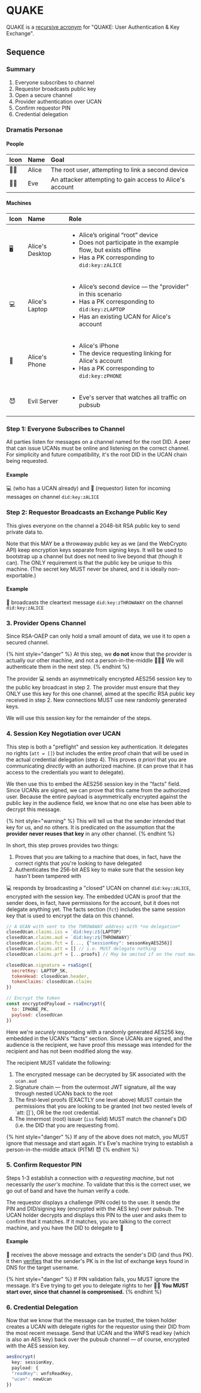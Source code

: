 # QUAKE

QUAKE is a [recursive acronym](https://en.wikipedia.org/wiki/Recursive_acronym) for "QUAKE: User Authentication & Key Exchange".

## Sequence

### Summary

1. Everyone subscribes to channel
2. Requestor broadcasts public key
3. Open a secure channel
4. Provider authentication over UCAN
5. Confirm requestor PIN
6. Credential delegation

### Dramatis Personae

#### People

| Icon | Name | Goal |
| :--- | :--- | :--- |
| 👩‍💻 | Alice | The root user, attempting to link a second device |
| 🦹‍♀️ | Eve | An attacker attempting to gain access to Alice's account |

#### Machines

<table>
  <thead>
    <tr>
      <th style="text-align:left">Icon</th>
      <th style="text-align:left">Name</th>
      <th style="text-align:left">Role</th>
    </tr>
  </thead>
  <tbody>
    <tr>
      <td style="text-align:left">&#x1F5A5;</td>
      <td style="text-align:left">Alice&apos;s Desktop</td>
      <td style="text-align:left">
        <ul>
          <li>Alice&#x2019;s original &#x201C;root&#x201D; device</li>
          <li>Does not participate in the example flow, but exists offline</li>
          <li>Has a PK corresponding to <code>did:key:zALICE</code>
          </li>
        </ul>
      </td>
    </tr>
    <tr>
      <td style="text-align:left">&#x1F4BB;</td>
      <td style="text-align:left">Alice&apos;s Laptop</td>
      <td style="text-align:left">
        <p></p>
        <ul>
          <li>Alice&#x2019;s second device &#x2014;&#xA0;the &quot;provider&quot; in
            this scenario</li>
          <li>Has a PK corresponding to <code>did:key:zLAPTOP</code>
          </li>
          <li>Has an existing UCAN for Alice&apos;s account</li>
        </ul>
      </td>
    </tr>
    <tr>
      <td style="text-align:left">&#x1F4F1;</td>
      <td style="text-align:left">Alice&apos;s Phone</td>
      <td style="text-align:left">
        <p></p>
        <ul>
          <li>Alice&apos;s iPhone</li>
          <li>The device requesting linking for Alice&apos;s account</li>
          <li>Has a PK corresponding to <code>did:key:zPHONE</code>
          </li>
        </ul>
      </td>
    </tr>
    <tr>
      <td style="text-align:left">&#x1F608;</td>
      <td style="text-align:left">Evil Server</td>
      <td style="text-align:left">
        <p></p>
        <ul>
          <li>Eve&apos;s server that watches all traffic on pubsub</li>
        </ul>
      </td>
    </tr>
  </tbody>
</table>

### **Step 1: Everyone Subscribes to Channel**

All parties listen for messages on a channel named for the root DID. A peer that can issue UCANs must be online and listening on the correct channel. For simplicity and future compatibility, it's the root DID in the UCAN chain being requested.

#### Example

💻 \(who has a UCAN already\) and 📱 \(requestor\) listen for incoming messages on channel `did:key:zALICE`

### **Step 2: Requestor Broadcasts an Exchange Public Key**

This gives everyone on the channel a 2048-bit RSA public key to send private data to.

Note that this MAY be a throwaway public key as we \(and the WebCrypto API\) keep encryption keys separate from signing keys. It will be used to bootstrap up a channel but does not need to live beyond that \(though it can\). The ONLY requirement is that the public key be unique to this machine. \(The secret key MUST never be shared, and it is ideally non-exportable.\)

#### Example

📱 broadcasts the cleartext message `did:key:zTHROWAWAY` on the channel `did:key:zALICE`

### **3. Provider Opens Channel**

Since RSA-OAEP can only hold a small amount of data, we use it to open a secured channel.

{% hint style="danger" %}
At this step, we **do not** know that the provider is actually our other machine, and not a person-in-the-middle 🦹‍♀️😈 We will authenticate them in the next step.
{% endhint %}

The provider 💻 sends an asymmetrically encrypted AES256 session key to the public key broadcast in step 2. The provider must ensure that they ONLY use this key for this one channel, aimed at the specific RSA public key received in step 2. New connections MUST use new randomly generated keys.

We will use this session key for the remainder of the steps.

### **4. Session Key Negotiation over UCAN**

This step is both a "preflight" and session key authentication. It delegates no rights \(`att = []`\) but includes the entire proof chain that will be used in the actual credential delegation \(step 4\). This proves _a priori_ that you are communicating _directly_ with an authorized machine. \(it can prove that it has access to the credentials you want to delegate\).

We then use this to embed the AES256 session key in the "facts" field. Since UCANs are signed, we can prove that this came from the authorized user. Because the entire payload is asymmetrically encrypted against the public key in the audience field, we know that no one else has been able to decrypt this message.

{% hint style="warning" %}
This will tell us that the sender intended that key for us, and no others. It is predicated on the assumption that the **provider never reuses that key** in any other channel.
{% endhint %}

In short, this step proves provides two things:

1. Proves that you are talking to a machine that does, in fact, have the correct rights that you're looking to have delegated
2. Authenticates the 256-bit AES key to make sure that the session key hasn't been tampered with

💻 responds by broadcasting a "closed" UCAN on channel `did:key:zALICE`, encrypted with the session key. The embedded UCAN is proof that the sender does, in fact, have permissions for the account, but it does not delegate anything yet. The facts section \(`fct`\) includes the same session key that is used to encrypt the data on this channel.

```javascript
// A UCAN with sent to the THROWAWAY address with *no delegation*
closedUcan.claims.iss = `did:key:z${LAPTOP}`
closedUcan.claims.aud = `did:key:z${THROWAWAY}`
closedUcan.claims.fct = [..., {"sessionKey": sessonKeyAES256}]
closedUcan.claims.att = [] // i.e. MUST delegate nothing
closedUcan.claims.prf = [...proofs] // May be omited if on the root machine

closedUcan.signature = rsaSign({
  secretKey: LAPTOP_SK,
  tokenHead: closedUcan.header,
  tokenClaims: closedUcan.claims
})

// Encrypt the token
const encryptedPayload = rsaEncrypt({
  to: IPHONE_PK, 
  payload: closedUcan
})
```

Here we're _securely_ responding with a randomly generated AES256 key, embedded in the UCAN's "facts" section. Since UCANs are signed, and the audience is the recipient, we have proof this message was intended for the recipient and has not been modified along the way.

The recipient MUST validate the following:

1. The encrypted message can be decrypted by SK associated with the `ucan.aud`
2. Signature chain — from the outermost JWT signature, all the way through nested UCANs back to the root
3. The first-level proofs \(EXACTLY one level above\) MUST contain the permissions that you are looking to be granted \(not two nested levels of \`att: \[\]\`\), OR be the root credential.
4. The innermost \(root\) issuer \(`iss` field\) MUST match the channel's DID \(i.e. the DID that you are requesting from\).

{% hint style="danger" %}
If any of the above does not match, you MUST ignore that message and start again. It's Eve's machine trying to establish a person-in-the-middle attack \(PITM\) 😈
{% endhint %}

### **5. Confirm Requestor PIN**

Steps 1-3 establish a connection with _a requesting machine_, but not necessarily _the user's machine_. To validate that this is the correct user, we go out of band and have the human verify a code.

The requestor displays a challenge \(PIN code\) to the user. It sends the PIN and DID/signing key \(encrypted with the AES key\) over pubsub. The UCAN holder decrypts and displays this PIN to the user and asks them to confirm that it matches. If it matches, you are talking to the correct machine, and you have the DID to delegate to 🎉

#### Example

📱 receives the above message and extracts the sender's DID \(and thus PK\). It then [verifies](https://developer.mozilla.org/en-US/docs/Web/API/SubtleCrypto/verify) that the sender's PK is in the list of exchange keys found in DNS for the target username.

{% hint style="danger" %}
If PIN validation fails, you MUST ignore the message. It's Eve trying to get you to delegate rights to her 🦹‍♀️ **You MUST start over, since that channel is compromised.**
{% endhint %}

### **6. Credential Delegation**

Now that we know that the message can be trusted, the token holder creates a UCAN with delegate rights for the requestor using their DID from the most recent message. Send that UCAN and the WNFS read key \(which is also an AES key\) back over the pubsub channel — of course, encrypted with the AES session key.

```javascript
aesEncrypt(
  key: sessionKey,
  payload: {
  "readKey": wnfsReadKey,
  "ucan": newUcan
})
```

